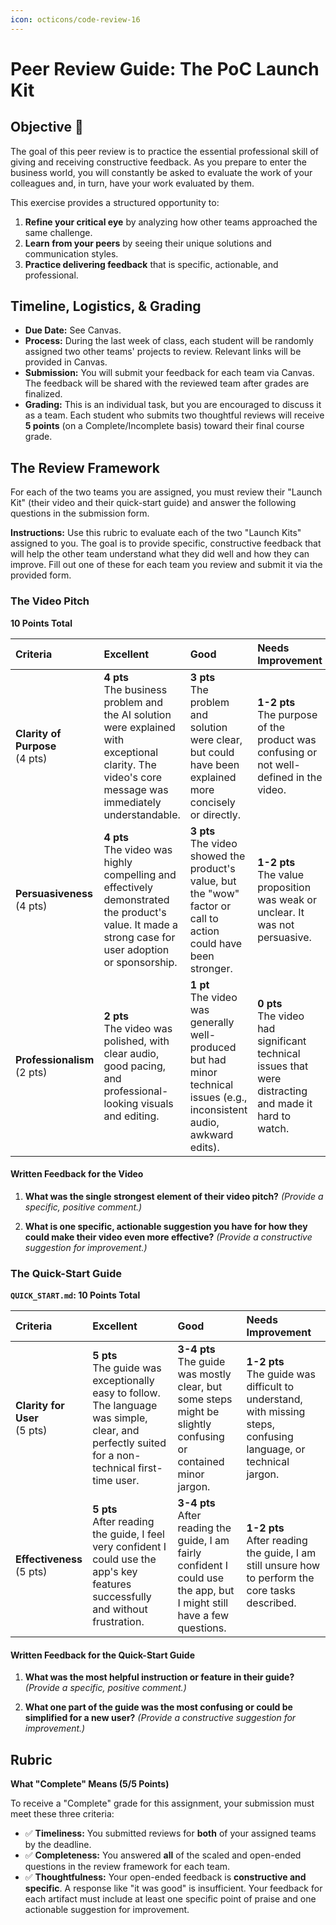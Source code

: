 ```yaml
---
icon: octicons/code-review-16
---
```


# Peer Review Guide: The PoC Launch Kit

## Objective 🎯

The goal of this peer review is to practice the essential professional skill of giving and receiving constructive feedback. As you prepare to enter the business world, you will constantly be asked to evaluate the work of your colleagues and, in turn, have your work evaluated by them.

This exercise provides a structured opportunity to:

1.  **Refine your critical eye** by analyzing how other teams approached the same challenge.
2.  **Learn from your peers** by seeing their unique solutions and communication styles.
3.  **Practice delivering feedback** that is specific, actionable, and professional.

## Timeline, Logistics, & Grading

* **Due Date:** See Canvas.
* **Process:** During the last week of class, each student will be randomly assigned two other teams' projects to review. Relevant links will be provided in Canvas.
* **Submission:** You will submit your feedback for each team via Canvas. The feedback will be shared with the reviewed team after grades are finalized.
* **Grading:** This is an individual task, but you are encouraged to discuss it as a team. Each student who submits two thoughtful reviews will receive **5 points** (on a Complete/Incomplete basis) toward their final course grade.


## The Review Framework

For each of the two teams you are assigned, you must review their "Launch Kit" (their video and their quick-start guide) and answer the following questions in the submission form.

**Instructions:** Use this rubric to evaluate each of the two "Launch Kits" assigned to you. The goal is to provide specific, constructive feedback that will help the other team understand what they did well and how they can improve. Fill out one of these for each team you review and submit it via the provided form.


### The Video Pitch 
**10 Points Total**

| Criteria | Excellent | Good | Needs Improvement | 
| :--- | :--- | :--- | :--- | 
| **Clarity of Purpose**<br/>(4 pts) | **4 pts**<br/>The business problem and the AI solution were explained with exceptional clarity. The video's core message was immediately understandable. | **3 pts**<br/>The problem and solution were clear, but could have been explained more concisely or directly. | **1-2 pts**<br/>The purpose of the product was confusing or not well-defined in the video. | 
| **Persuasiveness**<br/>(4 pts) | **4 pts**<br/>The video was highly compelling and effectively demonstrated the product's value. It made a strong case for user adoption or sponsorship. | **3 pts**<br/>The video showed the product's value, but the "wow" factor or call to action could have been stronger. | **1-2 pts**<br/>The value proposition was weak or unclear. It was not persuasive. | 
| **Professionalism**<br/>(2 pts) | **2 pts**<br/>The video was polished, with clear audio, good pacing, and professional-looking visuals and editing. | **1 pt**<br/>The video was generally well-produced but had minor technical issues (e.g., inconsistent audio, awkward edits). | **0 pts**<br/>The video had significant technical issues that were distracting and made it hard to watch. | 

#### Written Feedback for the Video

1.  **What was the single strongest element of their video pitch?**
    *(Provide a specific, positive comment.)*

2.  **What is one specific, actionable suggestion you have for how they could make their video even more effective?**
    *(Provide a constructive suggestion for improvement.)*


### The Quick-Start Guide  

**`QUICK_START.md`: 10 Points Total**

| Criteria | Excellent | Good | Needs Improvement |
| :--- | :--- | :--- | :--- | 
| **Clarity for User**<br/>(5 pts) | **5 pts**<br/>The guide was exceptionally easy to follow. The language was simple, clear, and perfectly suited for a non-technical first-time user. | **3-4 pts**<br/>The guide was mostly clear, but some steps might be slightly confusing or contained minor jargon. | **1-2 pts**<br/>The guide was difficult to understand, with missing steps, confusing language, or technical jargon. | 
| **Effectiveness**<br/>(5 pts) | **5 pts**<br/>After reading the guide, I feel very confident I could use the app's key features successfully and without frustration. | **3-4 pts**<br/>After reading the guide, I am fairly confident I could use the app, but I might still have a few questions. | **1-2 pts**<br/>After reading the guide, I am still unsure how to perform the core tasks described. | 

#### Written Feedback for the Quick-Start Guide
1.  **What was the most helpful instruction or feature in their guide?**
    *(Provide a specific, positive comment.)*

2.  **What one part of the guide was the most confusing or could be simplified for a new user?**
    *(Provide a constructive suggestion for improvement.)*


## Rubric

**What "Complete" Means (5/5 Points)**

To receive a "Complete" grade for this assignment, your submission must meet these three criteria:

* ✅ **Timeliness:** You submitted reviews for **both** of your assigned teams by the deadline.
* ✅ **Completeness:** You answered **all** of the scaled and open-ended questions in the review framework for each team.
* ✅ **Thoughtfulness:** Your open-ended feedback is **constructive and specific**. A response like "it was good" is insufficient. Your feedback for each artifact must include at least one specific point of praise and one actionable suggestion for improvement.